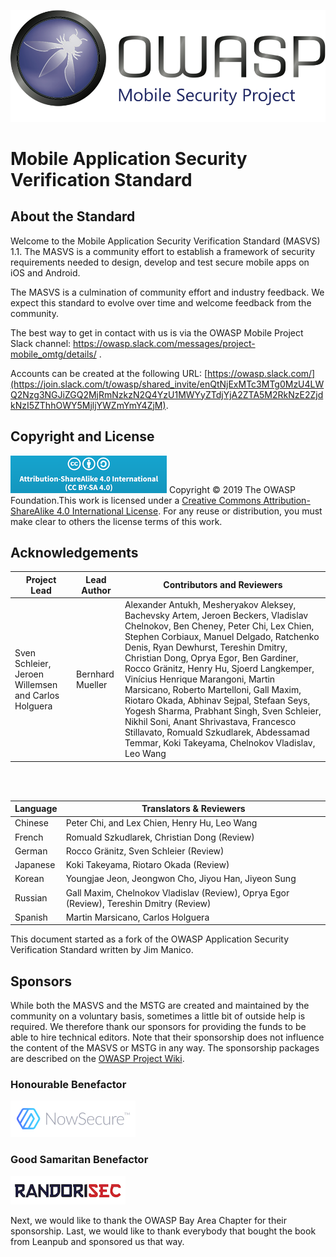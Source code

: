 ![OWASP LOGO](images/OWASP_logo.png)

# Mobile Application Security Verification Standard

## About the Standard

Welcome to the Mobile Application Security Verification Standard (MASVS) 1.1. The MASVS is a community effort to establish a framework of security requirements needed to design, develop and test secure mobile apps on iOS and Android.

The MASVS is a culmination of community effort and industry feedback. We expect this standard to evolve over time and welcome feedback from the community.

The best way to get in contact with us is via the OWASP Mobile Project Slack channel: <https://owasp.slack.com/messages/project-mobile_omtg/details/> .

Accounts can be created at the following URL: [https://owasp.slack.com/](https://join.slack.com/t/owasp/shared_invite/enQtNjExMTc3MTg0MzU4LWQ2Nzg3NGJiZGQ2MjRmNzkzN2Q4YzU1MWYyZTdjYjA2ZTA5M2RkNzE2ZjdkNzI5ZThhOWY5MjljYWZmYmY4ZjM).

## Copyright and License

![license](images/CC-license.png) Copyright © 2019 The OWASP Foundation.This work is licensed under a [Creative Commons Attribution-ShareAlike 4.0 International License](https://creativecommons.org/licenses/by-sa/4.0/). For any reuse or distribution, you must make clear to others the license terms of this work.

## Acknowledgements

| Project Lead | Lead Author | Contributors and Reviewers
| --- | --- | --- |
| Sven Schleier, Jeroen Willemsen and Carlos Holguera | Bernhard Mueller | Alexander Antukh, Mesheryakov Aleksey, Bachevsky Artem, Jeroen Beckers, Vladislav Chelnokov, Ben Cheney, Peter Chi, Lex Chien, Stephen Corbiaux, Manuel Delgado, Ratchenko Denis, Ryan Dewhurst, Tereshin Dmitry, Christian Dong, Oprya Egor, Ben Gardiner, Rocco Gränitz, Henry Hu, Sjoerd Langkemper, Vinícius Henrique Marangoni, Martin Marsicano, Roberto Martelloni, Gall Maxim, Riotaro Okada, Abhinav Sejpal, Stefaan Seys, Yogesh Sharma, Prabhant Singh, Sven Schleier, Nikhil Soni, Anant Shrivastava, Francesco Stillavato, Romuald Szkudlarek, Abdessamad Temmar, Koki Takeyama, Chelnokov Vladislav, Leo Wang |

<br><br>

| Language | Translators & Reviewers |
| --- | --- |
| Chinese | Peter Chi, and Lex Chien, Henry Hu, Leo Wang |
| French | Romuald Szkudlarek, Christian Dong (Review) |
| German | Rocco Gränitz, Sven Schleier (Review) |
| Japanese | Koki Takeyama, Riotaro Okada (Review) |
| Korean | Youngjae Jeon, Jeongwon Cho, Jiyou Han, Jiyeon Sung | 
| Russian | Gall Maxim, Chelnokov Vladislav (Review), Oprya Egor (Review), Tereshin Dmitry (Review) |
| Spanish | Martin Marsicano, Carlos Holguera |

This document started as a fork of the OWASP Application Security Verification Standard written by Jim Manico.

## Sponsors

While both the MASVS and the MSTG are created and maintained by the community on a voluntary basis, sometimes a little bit of outside help is required. We therefore thank our sponsors for providing the funds to be able to hire technical editors. Note that their sponsorship does not influence the content of the MASVS or MSTG in any way. The sponsorship packages are described on the [OWASP Project Wiki](https://www.owasp.org/index.php/OWASP_Mobile_Security_Testing_Guide#tab=Sponsorship_Packages "OWASP Mobile Security Testing Guide Sponsorship Packages").

### Honourable Benefactor

[![NowSecure](images/NowSecure_logo.png)](https://www.nowsecure.com/ "NowSecure")

### Good Samaritan Benefactor

[![RandoriSec](images/Randorisec_logo.png)](https://www.randorisec.fr/ "RandoriSec")

Next, we would like to thank the OWASP Bay Area Chapter for their sponsorship. Last, we would like to thank everybody that bought the book from Leanpub and sponsored us that way.
